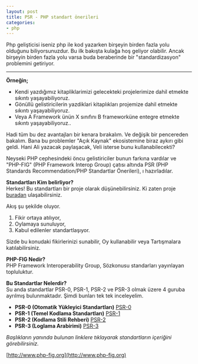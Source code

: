 ```yaml
---
layout: post
title: PSR - PHP standart önerileri 
categories:
- php
---
```


Php gelişticisi iseniz php ile kod yazarken birşeyin birden fazla yolu olduğunu biliyorsunuzdur. Bu ilk bakışta kulağa hoş geliyor olabilir. Ancak birşeyin birden fazla yolu varsa buda beraberinde bir "standardizasyon" problemini getiriyor.

___

**Örneğin;**

- Kendi yazdığımız kitapliklarimizi gelecekteki projelerimize dahil etmekte sıkıntı yaşayabiliyoruz.
- Gönüllü gelistiricilerin yazdiklari kitaplıkları projemize dahil etmekte sıkıntı yaşayabiliyoruz.
- Veya A Framework ünün X sınıfını B frameworküne entegre etmekte sıkıntı yaşayabiliyoruz..

Hadi tüm bu dez avantajları bir kenara bırakalım. Ve değişik bir pencereden bakalım. Bana bu problemler "Açık Kaynak" ekosistemine biraz aykırı gibi geldi. Hani Ali yazacak paylaşacak, Veli isterse bunu kullanabilecekti?

Neyseki PHP cephesindeki öncu gelistiriciler bunun farkına vardılar ve "PHP-FIG" (PHP Framework Interop Group) çatısı altında PSR (PHP Standards Recommendation/PHP Standartlar Önerileri), ı hazırladılar.

**Standartları Kim belirliyor?**  
Herkes! Bu standartları bir proje olarak düşünebilirsiniz. Ki zaten proje [buradan](https://github.com/php-fig/fig-standards) ulaşabilirsiniz.

Akış şu şekilde oluyor. 

1. Fikir ortaya atılıyor,
2. Oylamaya sunuluyor,
3. Kabul edilenler standartlaşıyor.

Sizde bu konudaki fikirlerinizi sunabilir, Oy kullanabilir veya Tartışmalara katılabilirsiniz.

**PHP-FIG Nedir?**  
PHP Framework Interoperability Group, Sözkonusu standarları yayınlayan topluluktur.

**Bu Standartlar Nelerdir?**  
Su anda standartlar PSR-0, PSR-1, PSR-2 ve PSR-3 olmak üzere 4 guruba ayrılmış bulunmaktadır. Şimdi bunları tek tek inceleyelim.

- **PSR-0 (Otomatik Yükleyici Standartları)** [PSR-0](https://github.com/php-fig/fig-standards/blob/master/accepted/PSR-0.md)
- **PSR-1 (Temel Kodlama Standartları)** [PSR-1](https://github.com/php-fig/fig-standards/blob/master/accepted/PSR-1-basic-coding-standard.md)
- **PSR-2 (Kodlama Stili Rehberi)** [PSR-2](https://github.com/php-fig/fig-standards/blob/master/accepted/PSR-2-coding-style-guide.md)
- **PSR-3 (Loglama Arabirimi)** [PSR-3](https://github.com/php-fig/fig-standards/blob/master/accepted/PSR-3-logger-interface.md)

*Başlıkların yanında bulunan linklere tıklayarak standartların içeriğini görebilirsiniz.*

[http://www.php-fig.org](http://www.php-fig.org)